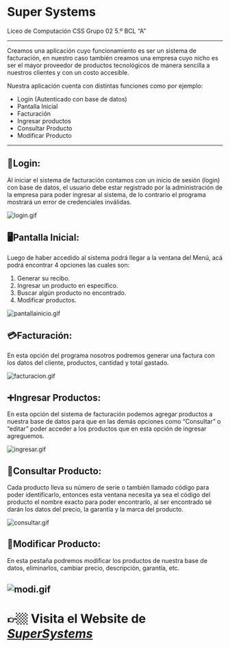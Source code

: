 # Super Systems

Liceo de Computación CSS
Grupo 02
5.º BCL “A”

---

Creamos una aplicación cuyo funcionamiento es ser un sistema de facturación, en nuestro caso también creamos una empresa cuyo nicho es ser el mayor proveedor de productos tecnológicos de manera sencilla a nuestros clientes y con un costo accesible.

Nuestra aplicación cuenta con distintas funciones como por ejemplo:

- Login (Autenticado con base de datos)
- Pantalla Inicial
- Facturación
- Ingresar productos
- Consultar Producto
- Modificar Producto

---

## 🔐Login:

Al iniciar el sistema de facturación contamos con un inicio de sesión (login) con base de datos, el usuario debe estar registrado por la administración de la empresa para poder ingresar al sistema, de lo contrario el programa mostrará un error de credenciales inválidas.

![login.gif](https://s3.us-west-2.amazonaws.com/secure.notion-static.com/7532e546-f479-4d7b-a008-b9a7f5ff12f7/login.gif?X-Amz-Algorithm=AWS4-HMAC-SHA256&X-Amz-Content-Sha256=UNSIGNED-PAYLOAD&X-Amz-Credential=AKIAT73L2G45EIPT3X45%2F20220925%2Fus-west-2%2Fs3%2Faws4_request&X-Amz-Date=20220925T022337Z&X-Amz-Expires=86400&X-Amz-Signature=7924a9f6abb6547a2365b07f0ae6d5b3718c7433762faa97e41b211152fdd90c&X-Amz-SignedHeaders=host&response-content-disposition=filename%20%3D%22login.gif%22&x-id=GetObject)

## 🖥️Pantalla Inicial:

Luego de haber accedido al sistema podrá llegar a la ventana del Menú,
acá podrá encontrar 4 opciones las cuales son:

1. Generar su recibo.
2. Ingresar un producto en específico.
3. Buscar algún producto no encontrado.
4. Modificar productos.

![pantallainicio.gif](https://s3.us-west-2.amazonaws.com/secure.notion-static.com/99b11df4-365d-4453-9295-a8146474ce09/pantallainicio.gif?X-Amz-Algorithm=AWS4-HMAC-SHA256&X-Amz-Content-Sha256=UNSIGNED-PAYLOAD&X-Amz-Credential=AKIAT73L2G45EIPT3X45%2F20220925%2Fus-west-2%2Fs3%2Faws4_request&X-Amz-Date=20220925T022404Z&X-Amz-Expires=86400&X-Amz-Signature=c65e3952a3f3d430cba72c504ea60138e71a4f0b6f0194c2a63f9ebe23da7147&X-Amz-SignedHeaders=host&response-content-disposition=filename%20%3D%22pantallainicio.gif%22&x-id=GetObject)

## 💳Facturación:

En esta opción del programa nosotros podremos generar una factura con los datos del cliente, productos, cantidad y total gastado.

![facturacion.gif](https://s3.us-west-2.amazonaws.com/secure.notion-static.com/278a02f2-91a4-41ed-992a-55120f1fb02d/facturacion.gif?X-Amz-Algorithm=AWS4-HMAC-SHA256&X-Amz-Content-Sha256=UNSIGNED-PAYLOAD&X-Amz-Credential=AKIAT73L2G45EIPT3X45%2F20220925%2Fus-west-2%2Fs3%2Faws4_request&X-Amz-Date=20220925T022422Z&X-Amz-Expires=86400&X-Amz-Signature=cb9ade6858cd8560456ecf40b7fb1c9316c4a47d9138a1810313c0e405203801&X-Amz-SignedHeaders=host&response-content-disposition=filename%20%3D%22facturacion.gif%22&x-id=GetObject)

## ➕Ingresar Productos:

En esta opción del sistema de facturación podemos agregar productos a nuestra base de datos para que en las demás opciones como “Consultar” o “editar” poder acceder a los productos que en esta opción de ingresar agreguemos. 

![ingresar.gif](https://s3.us-west-2.amazonaws.com/secure.notion-static.com/be0c841d-8b02-4d97-9fd4-57a0ad411ba1/ingresar.gif?X-Amz-Algorithm=AWS4-HMAC-SHA256&X-Amz-Content-Sha256=UNSIGNED-PAYLOAD&X-Amz-Credential=AKIAT73L2G45EIPT3X45%2F20220925%2Fus-west-2%2Fs3%2Faws4_request&X-Amz-Date=20220925T022449Z&X-Amz-Expires=86400&X-Amz-Signature=ac96e5acc0aa7ea2e46acd38931e3af5e2a3958d41f6d298d76c707acac72c63&X-Amz-SignedHeaders=host&response-content-disposition=filename%20%3D%22ingresar.gif%22&x-id=GetObject)

## 🔎Consultar Producto:

Cada producto lleva su número de serie o también llamado código para
poder identificarlo, entonces esta ventana necesita ya sea el código del
producto el nombre exacto para poder encontrarlo, al ser encontrado sé
darán los datos del precio, la garantía y la marca del producto.

![consultar.gif](https://s3.us-west-2.amazonaws.com/secure.notion-static.com/c309bbfc-8dec-434e-8a99-d80fa252eff6/consultar.gif?X-Amz-Algorithm=AWS4-HMAC-SHA256&X-Amz-Content-Sha256=UNSIGNED-PAYLOAD&X-Amz-Credential=AKIAT73L2G45EIPT3X45%2F20220925%2Fus-west-2%2Fs3%2Faws4_request&X-Amz-Date=20220925T022507Z&X-Amz-Expires=86400&X-Amz-Signature=f711bb6a28a326e17b5d3309a07119c90bfa1ee075dcf81bede5477b90ddc874&X-Amz-SignedHeaders=host&response-content-disposition=filename%20%3D%22consultar.gif%22&x-id=GetObject)

## 📝Modificar Producto:

En esta pestaña podremos modificar los productos de nuestra base de datos, eliminarlos, cambiar precio, descripción, garantía, etc.

![modi.gif](https://s3.us-west-2.amazonaws.com/secure.notion-static.com/980565ba-b615-45c7-bb7c-e337cc64d27b/modi.gif?X-Amz-Algorithm=AWS4-HMAC-SHA256&X-Amz-Content-Sha256=UNSIGNED-PAYLOAD&X-Amz-Credential=AKIAT73L2G45EIPT3X45%2F20220925%2Fus-west-2%2Fs3%2Faws4_request&X-Amz-Date=20220925T022537Z&X-Amz-Expires=86400&X-Amz-Signature=6852e2557fd113b6db43f304d2161d5ac634cd37e5a614fd7d870a5d255d3f95&X-Amz-SignedHeaders=host&response-content-disposition=filename%20%3D%22modi.gif%22&x-id=GetObject)
---

# 👉🏼 Visita el Website de [***SuperSystems***](http://temariosupersystems.netlify.app)
